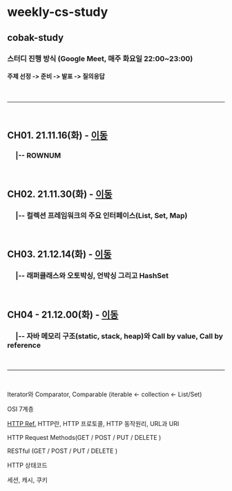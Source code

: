 # weekly-cs-study

## cobak-study
### 스터디 진행 방식 (Google Meet, 매주 화요일 22:00~23:00)
#### 주제 선정 -> 준비 -> 발표 -> 질의응답

<br>

---

<br>

## CH01. 21.11.16(화) - [이동](https://github.com/ahn-sj/weekly-cs-study/blob/main/Details/CHAP01.md)
### &nbsp;&nbsp;&nbsp;&nbsp; |-- ROWNUM

<br>

## CH02. 21.11.30(화) - [이동](https://github.com/ahn-sj/weekly-cs-study/blob/main/Details/CHAP02.md)
### &nbsp;&nbsp;&nbsp;&nbsp; |-- 컬렉션 프레임워크의 주요 인터페이스(List, Set, Map)

<br>

## CH03. 21.12.14(화) - [이동](https://github.com/ahn-sj/weekly-cs-study/blob/main/Details/CHAP03.md)
### &nbsp;&nbsp;&nbsp;&nbsp; |-- 래퍼클래스와 오토박싱, 언박싱 그리고 HashSet

<br>

## CH04 - 21.12.00(화) - [이동](https://github.com/ahn-sj/weekly-cs-study/blob/main/Details/CHAP04.md)
### &nbsp;&nbsp;&nbsp;&nbsp; |-- 자바 메모리 구조(static, stack, heap)와 Call by value, Call by reference

<br>

---

<br>



Iterator와 Comparator, Comparable (iterable <- collection <- List/Set)

OSI 7계층<br>

[HTTP Ref.](https://www.joinc.co.kr/w/Site/Network_Programing/AdvancedComm/HTTP)
HTTP란, HTTP 프로토콜, HTTP 동작원리, URL과 URI 

HTTP Request Methods(GET / POST / PUT / DELETE )

RESTful (GET / POST / PUT / DELETE )

HTTP 상태코드

세션, 캐시, 쿠키 <br> 